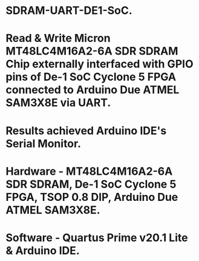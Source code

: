 # SDRAM-UART-DE1-SoC.
# Read & Write Micron MT48LC4M16A2-6A SDR SDRAM Chip externally interfaced with GPIO pins of De-1 SoC Cyclone 5 FPGA connected to Arduino Due ATMEL SAM3X8E via UART.
# Results achieved Arduino IDE's Serial Monitor.
# Hardware - MT48LC4M16A2-6A SDR SDRAM, De-1 SoC Cyclone 5 FPGA, TSOP 0.8 DIP, Arduino Due ATMEL SAM3X8E.
# Software - Quartus Prime v20.1 Lite & Arduino IDE.

